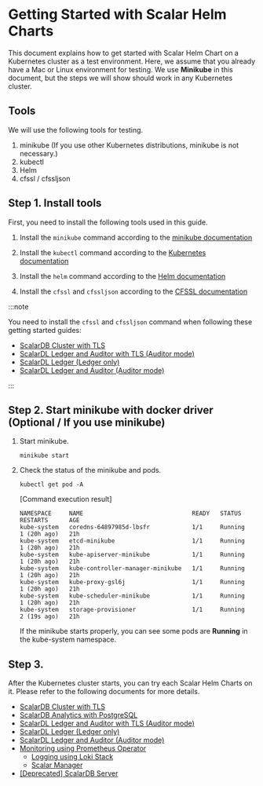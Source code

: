 # Getting Started with Scalar Helm Charts

This document explains how to get started with Scalar Helm Chart on a Kubernetes cluster as a test environment. Here, we assume that you already have a Mac or Linux environment for testing. We use **Minikube** in this document, but the steps we will show should work in any Kubernetes cluster.

## Tools

We will use the following tools for testing.  

1. minikube (If you use other Kubernetes distributions, minikube is not necessary.)
1. kubectl
1. Helm
1. cfssl / cfssljson

## Step 1. Install tools

First, you need to install the following tools used in this guide.

1. Install the `minikube` command according to the [minikube documentation](https://minikube.sigs.k8s.io/docs/start/)

1. Install the `kubectl` command according to the [Kubernetes documentation](https://kubernetes.io/docs/tasks/tools/install-kubectl-linux/)

1. Install the `helm` command according to the [Helm documentation](https://helm.sh/docs/intro/install/)

1. Install the `cfssl` and `cfssljson` according to the [CFSSL documentation](https://github.com/cloudflare/cfssl)

:::note

You need to install the `cfssl` and `cfssljson` command when following these getting started guides:

* [ScalarDB Cluster with TLS](getting-started-scalardb-cluster-tls.md)
* [ScalarDL Ledger and Auditor with TLS (Auditor mode)](getting-started-scalardl-auditor-tls.md)
* [ScalarDL Ledger (Ledger only)](getting-started-scalardl-ledger.md)
* [ScalarDL Ledger and Auditor (Auditor mode)](getting-started-scalardl-auditor.md)

:::

## Step 2. Start minikube with docker driver (Optional / If you use minikube)

1. Start minikube.
   ```console
   minikube start
   ```

1. Check the status of the minikube and pods.
   ```console
   kubectl get pod -A
   ```
   [Command execution result]
   ```console
   NAMESPACE     NAME                               READY   STATUS    RESTARTS      AGE
   kube-system   coredns-64897985d-lbsfr            1/1     Running   1 (20h ago)   21h
   kube-system   etcd-minikube                      1/1     Running   1 (20h ago)   21h
   kube-system   kube-apiserver-minikube            1/1     Running   1 (20h ago)   21h
   kube-system   kube-controller-manager-minikube   1/1     Running   1 (20h ago)   21h
   kube-system   kube-proxy-gsl6j                   1/1     Running   1 (20h ago)   21h
   kube-system   kube-scheduler-minikube            1/1     Running   1 (20h ago)   21h
   kube-system   storage-provisioner                1/1     Running   2 (19s ago)   21h
   ```
   If the minikube starts properly, you can see some pods are **Running** in the kube-system namespace.

## Step 3. 

After the Kubernetes cluster starts, you can try each Scalar Helm Charts on it. Please refer to the following documents for more details.

* [ScalarDB Cluster with TLS](getting-started-scalardb-cluster-tls.md)
* [ScalarDB Analytics with PostgreSQL](getting-started-scalardb-analytics-postgresql.md)
* [ScalarDL Ledger and Auditor with TLS (Auditor mode)](getting-started-scalardl-auditor-tls.md)
* [ScalarDL Ledger (Ledger only)](getting-started-scalardl-ledger.md)
* [ScalarDL Ledger and Auditor (Auditor mode)](getting-started-scalardl-auditor.md)
* [Monitoring using Prometheus Operator](getting-started-monitoring.md)
  * [Logging using Loki Stack](getting-started-logging.md)
  * [Scalar Manager](getting-started-scalar-manager.md)
* [[Deprecated] ScalarDB Server](getting-started-scalardb.md)
